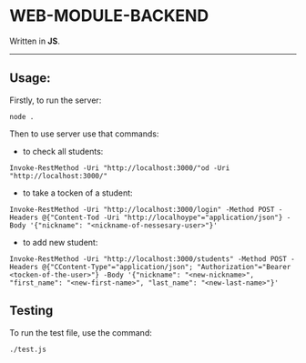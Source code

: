 # WEB-MODULE-BACKEND


Written in **JS**.

___

## Usage:

Firstly, to run the server:

```
node .
```

Then to use server use that commands:

- to check all students:
```
Invoke-RestMethod -Uri "http://localhost:3000/"od -Uri "http://localhost:3000/"
```

- to take a tocken of a student:
```
Invoke-RestMethod -Uri "http://localhost:3000/login" -Method POST -Headers @{"Content-Tod -Uri "http://localhoype"="application/json"} -Body '{"nickname": "<nickname-of-nessesary-user>"}' 
```

- to add new student:
```
Invoke-RestMethod -Uri "http://localhost:3000/students" -Method POST -Headers @{"CContent-Type"="application/json"; "Authorization"="Bearer <tocken-of-the-user>"} -Body '{"nickname": "<new-nickname>", "first_name": "<new-first-name>", "last_name": "<new-last-name>"}'
```

## Testing

To run the test file, use the command:
```
./test.js
```